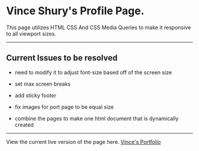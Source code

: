 # Vince Shury's Profile Page.

This page utilizes HTML CSS And CSS Media Queries to make it responsive to all viewport sizes. 

---

## Current Issues to be resolved 

   * need to modify it to adjust font-size based off of the screen size

   * set max screen breaks

   * add sticky footer

   * fix images for port page to be equal size

   * combine the pages to make one html document that is dynamically created

---

View the current live version of the page here. [Vince's Portfolio](https://vincent440.github.io/)
